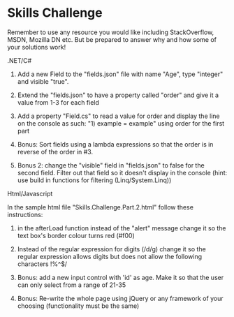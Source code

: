 # Skills Challenge

Remember to use any resource you would like including StackOverflow, MSDN, Mozilla DN etc. But be prepared to answer why and how some of your solutions work!

.NET/C#

1) Add a new Field to the "fields.json" file with name "Age", type "integer" and visible "true".

2) Extend the "fields.json" to have a property called "order" and give it a value from 1-3 for each field

3) Add a property "Field.cs" to read a value for order and display the line on the console as such: "1) example = example" using order for the first part

4) Bonus: Sort fields using a lambda expressions so that the order is in reverse of the order in #3.

5) Bonus 2: change the "visible" field in "fields.json" to false for the second field. Filter out that field so it doesn't display in the console (hint: use build in functions for filtering (Linq/System.Linq))

Html/Javascript

In the sample html file "Skills.Challenge.Part.2.html" follow these instructions:

1) in the afterLoad function instead of the "alert" message change it so the text box's border colour turns red (#f00)

2) Instead of the regular expression for digits (/d/g) change it so the regular expression allows digits but does not allow the following characters !%^$\/

3) Bonus: add a new input control with 'id' as age. Make it so that the user can only select from a range of 21-35

4) Bonus: Re-write the whole page using jQuery or any framework of your choosing (functionality must be the same)
